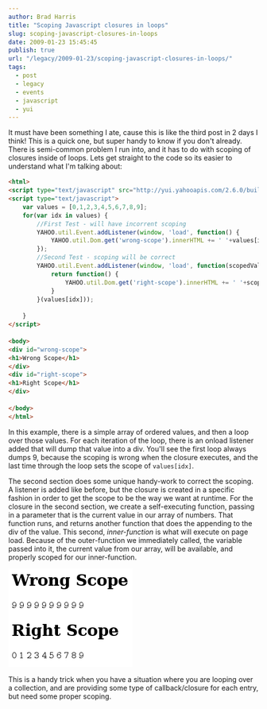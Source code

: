 ```yaml
---
author: Brad Harris
title: "Scoping Javascript closures in loops"
slug: scoping-javascript-closures-in-loops
date: 2009-01-23 15:45:45
publish: true
url: "/legacy/2009-01-23/scoping-javascript-closures-in-loops/"
tags:
  - post
  - legacy
  - events
  - javascript
  - yui
---
```


It must have been something I ate, cause this is like the third post in 2 days I think!  This is a quick one, but super handy to know if you don't already.  There is  semi-common problem I run into, and it has to do with scoping of closures inside of loops.  Lets get straight to the code so its easier to understand what I'm talking about:

```html
<html>
<script type="text/javascript" src="http://yui.yahooapis.com/2.6.0/build/utilities/utilities.js" ></script>
<script type="text/javascript">
	var values = [0,1,2,3,4,5,6,7,8,9];
	for(var idx in values) {
		//First Test - will have incorrent scoping
		YAHOO.util.Event.addListener(window, 'load', function() {
			YAHOO.util.Dom.get('wrong-scope').innerHTML += ' '+values[idx]+' ';
		});
		//Second Test - scoping will be correct
		YAHOO.util.Event.addListener(window, 'load', function(scopedValue) {
			return function() {
				YAHOO.util.Dom.get('right-scope').innerHTML += ' '+scopedValue+' ';
			}
		}(values[idx]));

	}
</script>

<body>
<div id="wrong-scope">
<h1>Wrong Scope</h1>
</div>
<div id="right-scope">
<h1>Right Scope</h1>
</div>

</body>
</html>
```

In this example, there is a simple array of ordered values, and then a loop over those values.  For each iteration of the loop, there is an onload listener added that will dump that value into a div.  You'll see the first loop always dumps 9, because the scoping is wrong when the closure executes, and the last time through the loop sets the scope of ```values[idx]```.

The second section does some unique handy-work to correct the scoping.  A listener is added like before, but the closure is created in a specific fashion in order to get the scope to be the way we want at runtime.  For the closure in the second section, we create a self-executing function, passing in a parameter that is the current value in our array of numbers.  That function runs, and returns another function that does the appending to the div of the value.  This second, _inner-function_ is what will execute on page load.  Because of the outer-function we immediately called, the variable passed into it, the current value from our array, will be available, and properly scoped for our inner-function.

![scoping][]

This is a handy trick when you have a situation where you are looping over a collection, and are providing some type of callback/closure for each entry, but need some proper scoping.

[scoping]: /images/scoping.gif

